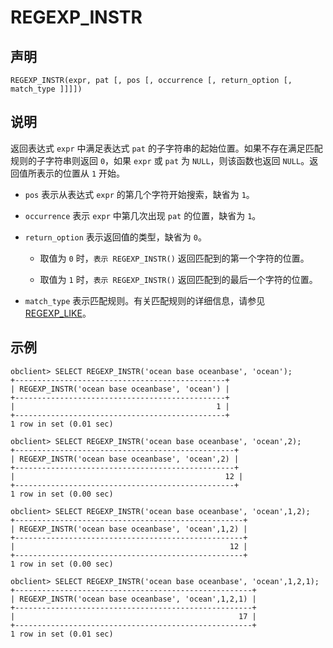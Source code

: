 REGEXP_INSTR 
=================================



声明 
-----------------------

```unknow
REGEXP_INSTR(expr, pat [, pos [, occurrence [, return_option [, match_type ]]]])
```



说明 
-----------------------

返回表达式 `expr` 中满足表达式 `pat` 的子字符串的起始位置。如果不存在满足匹配规则的子字符串则返回 `0`，如果 `expr` 或 `pat` 为 `NULL`，则该函数也返回 `NULL`。返回值所表示的位置从 `1` 开始。

* `pos` 表示从表达式 `expr` 的第几个字符开始搜索，缺省为 `1`。

  

* `occurrence` 表示 `expr` 中第几次出现 `pat` 的位置，缺省为 `1`。

  

* `return_option` 表示返回值的类型，缺省为 `0`。

  * 取值为 `0` 时，`表示 REGEXP_INSTR()` 返回匹配到的第一个字符的位置。

    
  
  * 取值为 `1` 时，`表示 REGEXP_INSTR()` 返回匹配到的最后一个字符的位置。

    
  

  

* `match_type` 表示匹配规则。有关匹配规则的详细信息，请参见 [REGEXP_LIKE](/zh-CN/10.sql-reference/3.sql-reference-functions/2.single-row-functions/2.string-functions/34.regexp_like.md)。

  




示例 
-----------------------

```unknow
obclient> SELECT REGEXP_INSTR('ocean base oceanbase', 'ocean');
+-----------------------------------------------+
| REGEXP_INSTR('ocean base oceanbase', 'ocean') |
+-----------------------------------------------+
|                                             1 |
+-----------------------------------------------+
1 row in set (0.01 sec)

obclient> SELECT REGEXP_INSTR('ocean base oceanbase', 'ocean',2);
+-------------------------------------------------+
| REGEXP_INSTR('ocean base oceanbase', 'ocean',2) |
+-------------------------------------------------+
|                                               12 |
+-------------------------------------------------+
1 row in set (0.00 sec)

obclient> SELECT REGEXP_INSTR('ocean base oceanbase', 'ocean',1,2);
+---------------------------------------------------+
| REGEXP_INSTR('ocean base oceanbase', 'ocean',1,2) |
+---------------------------------------------------+
|                                                12 |
+---------------------------------------------------+
1 row in set (0.00 sec)

obclient> SELECT REGEXP_INSTR('ocean base oceanbase', 'ocean',1,2,1);
+-----------------------------------------------------+
| REGEXP_INSTR('ocean base oceanbase', 'ocean',1,2,1) |
+-----------------------------------------------------+
|                                                  17 |
+-----------------------------------------------------+
1 row in set (0.01 sec)
```


